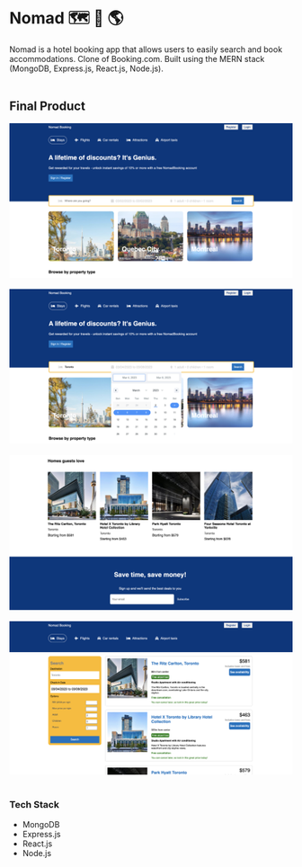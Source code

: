 # Nomad 🗺 🏨 🌎

Nomad is a hotel booking app that allows users to easily search and book accommodations. Clone of Booking.com. Built using the MERN stack (MongoDB, Express.js, React.js, Node.js).
<br></br>

## Final Product
!["Landing Page"](https://github.com/k-henningson/Nomad/blob/main/client/docs/LandingPage.png?raw=true)
<br></br>
!["Landing Page Calendar"](https://github.com/k-henningson/Nomad/blob/main/client/docs/LandingPageCalendar.png?raw=true)
<br></br>
!["Featured Properties"](https://github.com/k-henningson/Nomad/blob/main/client/docs/FeaturedProperties.png?raw=true)
<br></br>
!["Selected City"](https://github.com/k-henningson/Nomad/blob/main/client/docs/SelectedCity.png?raw=true)
<br></br>
### Tech Stack

- MongoDB
- Express.js
- React.js
- Node.js

